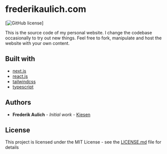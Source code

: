 # frederikaulich.com

[![GitHub license](https://img.shields.io/badge/license-MIT-blue.svg)]

This is the source code of my personal website. I change the codebase occasionally to try out new things. Feel free to fork, manipulate and host the website with your own content.

## Built with

- [next.js](https://nextjs.org)
- [react.js](https://reactjs.org)
- [tailwindcss](https://tailwindcss.com)
- [typescript](https://www.typescriptlang.org)

## Authors

- **Frederik Aulich** - _Initial work_ - [Kiesen](https://github.com/Kiesen)

## License

This project is licensed under the MIT License - see the [LICENSE.md](LICENSE.md) file for details
